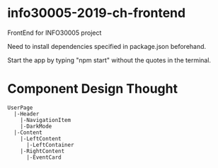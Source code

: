 # info30005-2019-ch-frontend
FrontEnd for INFO30005 project

Need to install dependencies specified in package.json beforehand.

Start the app by typing "npm start" without the quotes in the terminal.

# Component Design Thought
```
UserPage 
  |-Header
    |-NavigationItem
    |-DarkMode
  |-Content
    |-LeftContent
      |-LeftContainer
    |-RightContent
      |-EventCard
```
